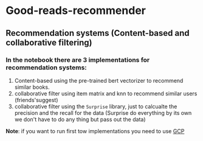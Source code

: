 # Good-reads-recommender
## Recommendation systems (Content-based and collaborative filtering)

### In the notebook there are 3 implementations for recommendation systems:
  1. Content-based using the pre-trained bert vectorizer to recommend similar books.
  2.  collaborative filter using item matrix and knn to recommend similar users (friends'suggest)
  3. collaborative filter using the `Surprise` library, just to calcualte the precision and the recall for the data (Surprise do everything by its own we don't have to do any thing but pass out the data)

**Note**: if you want to run first tow implementations you need to use [GCP](https://cloud.google.com/)


